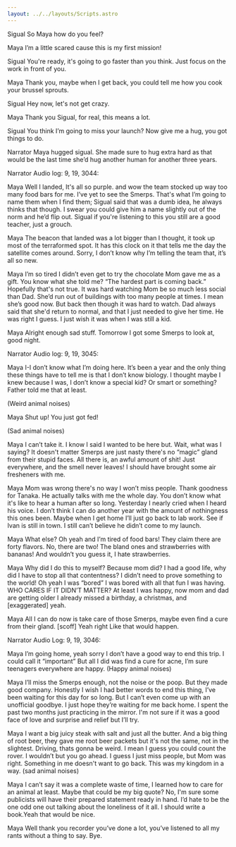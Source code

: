 ```yaml
---
layout: ../../layouts/Scripts.astro
---
```


Sigual
So Maya how do you feel? 

Maya
I’m a little scared cause this is my first mission!

Sigual
You're ready, it's going to go faster than you think. Just focus on the work in front of you. 

Maya
Thank you, maybe when I get back, you could tell me how you cook your brussel sprouts.

Sigual
Hey now, let's not get crazy.

Maya
Thank you Sigual, for real, this means a lot.

Sigual
You think I’m going to miss your launch? Now give me a hug, you got things to do.

Narrator
Maya hugged sigual. She made sure to hug extra hard as that would be the last time she’d hug another human for another three years. 

Narrator
Audio log: 9, 19, 3044:

Maya
Well I landed, It's all so purple. and wow the team stocked up way too many food bars for me. I’ve yet to see the Smerps. That's what I’m going to name them when I find them; Sigual said that was a dumb idea, he always thinks that though. I swear you could give him a name slightly out of the norm and he’d flip out. Sigual if you're listening to this you still are a good teacher, just a grouch. 

Maya
The beacon that landed was a lot bigger than I thought, it took up most of the terraformed spot. It has this clock on it that tells me the day the satellite comes around. Sorry, I don’t know why I’m telling the team that, it’s all so new. 

Maya
I’m so tired I didn’t even get to try the chocolate Mom gave me as a gift. You know what she told me? “The hardest part is coming back.” Hopefully that's not true. It was hard watching Mom be so much less social than Dad. She’d run out of buildings with too many people at times. I mean she’s good now. But back then though it was hard to watch. Dad always said that she'd return to normal, and that I just needed to give her time. He was right I guess. I just wish it was when I was still a kid. 

Maya
Alright enough sad stuff. Tomorrow I got some Smerps to look at, good night. 

Narrator
Audio log: 9, 19, 3045: 

Maya
I-I don’t know what I’m doing here. It’s been a year and the only thing these things have to tell me is that I don’t know biology. I thought maybe I knew because I was, I don’t know a special kid? Or smart or something? Father told me that at least.

(Weird animal noises)

Maya
Shut up! You just got fed! 

(Sad animal noises) 

Maya
I can’t take it. I know I said I wanted to be here but. Wait, what was I saying? It doesn't matter Smerps are just nasty there's no “magic” gland from their stupid faces. All there is, an awful amount of shit! Just everywhere, and the smell never leaves! I should have brought some air fresheners with me. 

Maya
Mom was wrong there's no way I won’t miss people. Thank goodness for Tanaka. He actually talks with me the whole day. You don’t know what it's like to hear a human after so long. Yesterday I nearly cried when I heard his voice. I don’t think I can do another year with the amount of nothingness this ones been. Maybe when I get home I’ll just go back to lab work. See if Ivan is still in town. I still can’t believe he didn’t come to my launch. 

Maya
What else? Oh yeah and I’m tired of food bars! They claim there are forty flavors. No, there are two! The bland ones and strawberries with bananas! And wouldn’t you guess it, I hate strawberries.

Maya
Why did I do this to myself? Because mom did? I had a good life, why did I have to stop all that contentness? I didn’t need to prove something to the world! Oh yeah I was “bored” I was bored with all that fun I was having. WHO CARES IF IT DIDN’T MATTER? At least I was happy, now mom and dad are getting older I already missed a birthday, a christmas, and [exaggerated] yeah. 

Maya
All I can do now is take care of those Smerps, maybe even find a cure from their gland. [scoff] Yeah right Like that would happen.  

Narrator
Audio Log: 9, 19, 3046:

Maya
I’m going home, yeah sorry I don’t have a good way to end this trip. I could call it “important” But all I did was find a cure for acne, I’m sure teenagers everywhere are happy. 
(Happy animal noises) 

Maya
I’ll miss the Smerps enough, not the noise or the poop. But they made good company. Honestly I wish I had better words to end this thing, I’ve been waiting for this day for so long. But I can’t even come up with an unofficial goodbye. I just hope they’re waiting for me back home. I spent the past two months just practicing in the mirror. I'm not sure if it was a good face of love and surprise and relief but I’ll try. 

Maya
I want a big juicy steak with salt and just all the butter. And a big thing of root beer, they gave me root beer packets but it's not the same, not in the slightest. Driving, thats gonna be weird. I mean I guess you could count the rover. I wouldn’t but you go ahead. I guess I just miss people, but Mom was right. Something in me doesn't want to go back. This was my kingdom in a way. 
(sad animal noises) 

Maya
I can’t say it was a complete waste of time, I learned how to care for an animal at least. Maybe that could be my big quote? No, I'm sure some publicists will have their prepared statement ready in hand. I’d hate to be the one odd one out talking about the loneliness of it all. I should write a book.Yeah that would be nice. 

Maya
Well thank you recorder you’ve done a lot, you’ve listened to all my rants without a thing to say. Bye.
